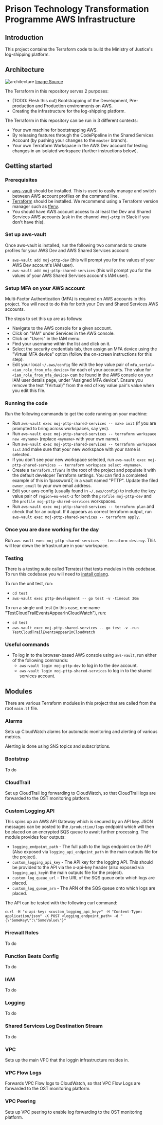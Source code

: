 # Prison Technology Transformation Programme AWS Infrastructure

## Introduction

This project contains the Terraform code to build the Ministry of Justice's log-shipping platform.

## Architecture

![architecture](diagrams/architecture.png)
[Image Source](diagrams/architecture.drawio)

The Terraform in this repository serves 2 purposes:

- (TODO: Flesh this out) Bootstrapping of the Development, Pre-production and Production environments on AWS.
- Creating the infrastructure for the log-shipping platform.

The Terraform in this repository can be run in 3 different contexts:

- Your own machine for bootstrapping AWS.
- By releasing features through the CodePipeline in the Shared Services Account (by pushing your changes to the `master` branch).
- Your own Terraform Workspace in the AWS Dev account for testing changes in an isolated workspace (further instructions below).

## Getting started

### Prerequisites

- [aws-vault](https://github.com/99designs/aws-vault) should be installed. This is used to easily manage and switch between AWS account profiles on the command line.
- [Terraform](https://www.terraform.io/) should be installed. We recommend using a Terraform version manager such as [tfenv](https://github.com/tfutils/tfenv).
- You should have AWS account access to at least the Dev and Shared Services AWS accounts (ask in the channel `#moj-pttp` in Slack if you don't have this).

### Set up aws-vault

Once aws-vault is installed, run the following two commands to create profiles for your AWS Dev and AWS Shared Services account:

- `aws-vault add moj-pttp-dev` (this will prompt you for the values of your AWS Dev account's IAM user).
- `aws-vault add moj-pttp-shared-services` (this will prompt you for the values of your AWS Shared Services account's IAM user).

### Setup MFA on your AWS account

Multi-Factor Authentication (MFA) is required on AWS accounts in this project. You will need to do this for both your Dev and Shared Services AWS accounts.

The steps to set this up are as follows:

- Navigate to the AWS console for a given account.
- Click on "IAM" under Services in the AWS console.
- Click on "Users" in the IAM menu.
- Find your username within the list and click on it.
- Select the security credentials tab, then assign an MFA device using the "Virtual MFA device" option (follow the on-screen instructions for this step).
- Edit your local `~/.aws/config` file with the key value pair of `mfa_serial=<iam_role_from_mfa_device>` for each of your accounts. The value for `<iam_role_from_mfa_device>` can be found in the AWS console on your IAM user details page, under "Assigned MFA device". Ensure you remove the text "(Virtual)" from the end of key value pair's value when you edit this file.

### Running the code

Run the following commands to get the code running on your machine:

- Run `aws-vault exec moj-pttp-shared-services -- make init` (if you are prompted to bring across workspaces, say yes).
- Run `aws-vault exec moj-pttp-shared-services -- terraform workspace new <myname>` (replace `<myname>` with your own name).
- Run `aws-vault exec moj-pttp-shared-services -- terraform workspace list` and make sure that your new workspace with your name is selected.
- If you don't see your new workspace selected, run `aws-vault exec moj-pttp-shared-services -- terraform workspace select <myname>`.
- Create a `terraform.tfvars` in the root of the project and populate it with the default developer Terraform settings. You can find a completed example of this in 1password7, in a vault named "PTTP". Update the filed `owner_email` to your own email address.
- Edit your aws config (usually found in `~/.aws/config`) to include the key value pair of `region=eu-west-2` for both the `profile moj-pttp-dev` and the `profile moj-pttp-shared-services` workspaces.
- Run `aws-vault exec moj-pttp-shared-services -- terraform plan` and check that for an output. If it appears as correct terraform output, run `aws-vault exec moj-pttp-shared-services -- terraform apply`.

### Once you are done working for the day

Run `aws-vault exec moj-pttp-shared-services -- terraform destroy`. This will tear down the infrastructure in your workspace.

### Testing

There is a testing suite called Terratest that tests modules in this codebase.
To run this codebase you will need to [install golang](https://formulae.brew.sh/formula/go).

To run the unit test, run:

- `cd test`
- `aws-vault exec pttp-development -- go test -v -timeout 30m`

To run a single unit test (in this case, one name "TestCloudTrailEventsAppearInCloudWatch"), run:

- `cd test`
- `aws-vault exec moj-pttp-shared-services -- go test -v -run TestCloudTrailEventsAppearInCloudWatch`

### Useful commands

- To log in to the browser-based AWS console using `aws-vault`, run either of the following commands:
  - `aws-vault login moj-pttp-dev` to log in to the dev account.
  - `aws-vault login moj-pttp-shared-services` to log in to the shared services account.

## Modules

There are various Terraform modules in this project that are called from the root `main.tf` file.

### Alarms

Sets up CloudWatch alarms for automatic monitoring and alerting of various metrics.

Alerting is done using SNS topics and subscriptions.

### Bootstrap

To do

### CloudTrail

Set up CloudTrail log forwarding to CloudWatch, so that CloudTrail logs are forwarded to the OST monitoring platform.

### Custom Logging API

This spins up an AWS API Gateway which is secured by an API key. JSON messages can be posted to the `/production/logs` endpoint
which will then be placed on an encrypted SQS queue to await further processing. The module provides four outputs:

- `logging_endpoint_path` - The full path to the logs endpoint on the API (Also exposed via `logging_api_endpoint_path` in the main outputs file for the project).
- `custom_logging_api_key` - The API key for the logging API. This should be provided to the API via the x-api-key header (also exposed via `logging_api_key`in the main outputs file for the project).
- `custom_log_queue_url` - The URL of the SQS queue onto which logs are placed.
- `custom_log_queue_arn` - The ARN of the SQS queue onto which logs are placed.

The API can be tested with the following curl command:

`curl -H "x-api-key: <custom_logging_api_key>" -H "Content-Type: application/json" -X POST <logging_endpoint_path> -d "{\"SomeKey\":\"SomeValue\"}"`

### Firewall Roles

To do

### Function Beats Config

To do

### IAM

To do

### Logging

To do

### Shared Services Log Destination Stream

To do

### VPC

Sets up the main VPC that the loggin infrastructure resides in.

### VPC Flow Logs

Forwards VPC Flow logs to CloudWatch, so that VPC Flow Logs are forwarded to the OST monitoring platform.

### VPC Peering

Sets up VPC peering to enable log forwarding to the OST monitoring platform.
